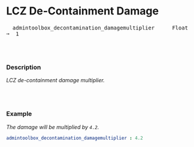 
# LCZ De-Containment Damage

<kbd>  admintoolbox_decontamination_damagemultiplier  </kbd>  
<kbd>  Float  ➞  1  </kbd>

<br>
<br>

### Description

*LCZ de-containment damage multiplier.*

<br>
<br>

### Example

*The damage will be multiplied by `4.2`.*

```yml
admintoolbox_decontamination_damagemultiplier : 4.2
```